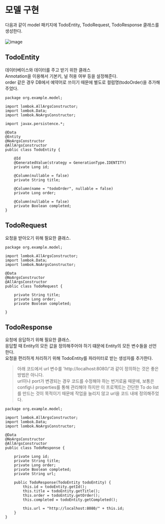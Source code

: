 # 모델 구현

다음과 같이 model 패키지에 TodoEntity, TodoRequest, TodoResponse 클래스를 생성한다.<br><br>
![image](https://user-images.githubusercontent.com/92259017/149070332-8b480156-9d04-4d88-bdab-8bd040936d00.png)

## TodoEntity
데이터베이스와 데이터를 주고 받기 위한 클래스<br>
Annotation을 이용해서 기본키, 널 허용 여부 등을 설정해준다.<br>
order 같은 경우 DB에서 예약어로 쓰이기 때문에 별도로 컬럼명(todoOrder)을 추가해 주었다.<br>
```
package org.example.model;

import lombok.AllArgsConstructor;
import lombok.Data;
import lombok.NoArgsConstructor;

import javax.persistence.*;

@Data
@Entity
@NoArgsConstructor
@AllArgsConstructor
public class TodoEntity {

    @Id
    @GeneratedValue(strategy = GenerationType.IDENTITY)
    private Long id;

    @Column(nullable = false)
    private String title;

    @Column(name = "todoOrder", nullable = false)
    private Long order;

    @Column(nullable = false)
    private Boolean completed;
}
```

## TodoRequest
요청을 받아오기 위해 필요한 클래스.
```
package org.example.model;

import lombok.AllArgsConstructor;
import lombok.Data;
import lombok.NoArgsConstructor;

@Data
@NoArgsConstructor
@AllArgsConstructor
public class TodoRequest {

    private String title;
    private Long order;
    private Boolean completed;

}
```

## TodoResponse
요청에 응답하기 위해 필요한 클래스.<br>
응답할 때 Entity의 모든 값을 정의해주어야 하기 떄문에 Entity의 모든 변수들을 선언한다.<br>
요청을 편리하게 처리하기 위해 TodoEntity를 파라미터로 받는 생성자를 추가한다.

  > 아래 코드에서 url 변수를 'http://localhost:8080/'과 같이 정의하는 것은 좋은 방법은 아니다.<br>
url이나 port가 변경되는 경우 코드를 수정해야 하는 번거로움 때문에, 보통은 config나 properties를 통해 관리해야 하지만
이 프로젝트는 간단한 To do list를 만드는 것이 목적이기 때문에 작업을 늘리지 않고 url을 코드 내에 정의해주었다.

```
package org.example.model;

import lombok.AllArgsConstructor;
import lombok.Data;
import lombok.NoArgsConstructor;

@Data
@NoArgsConstructor
@AllArgsConstructor
public class TodoResponse {

    private Long id;
    private String title;
    private Long order;
    private Boolean completed;
    private String url;

    public TodoResponse(TodoEntity todoEntity) {
        this.id = todoEntity.getId();
        this.title = todoEntity.getTitle();
        this.order = todoEntity.getOrder();
        this.completed = todoEntity.getCompleted();

        this.url = "http://localhost:8080/" + this.id;
    }
}
```
